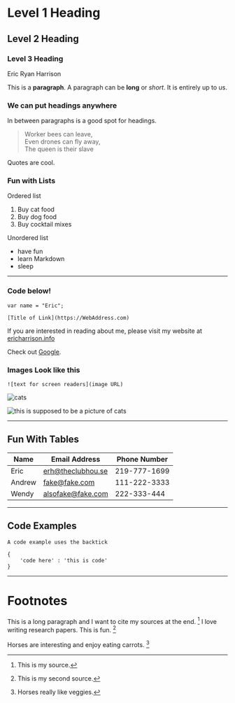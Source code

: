 # Level 1 Heading

## Level 2 Heading

### Level 3 Heading

Eric Ryan Harrison

This is a **paragraph**. A paragraph can be **long** or *short*. It is entirely up to us.

### We can put headings anywhere

In between paragraphs is a good spot for headings.

> Worker bees can leave,  
> Even drones can fly away,  
> The queen is their slave

Quotes are cool.

### Fun with Lists

Ordered list
1. Buy cat food
2. Buy dog food
3. Buy cocktail mixes

Unordered list
- have fun
- learn Markdown
- sleep

--- 

### Code below!

`var name = "Eric";`

`[Title of Link](https://WebAddress.com)`

If you are interested in reading about me, please visit my website at [ericharrison.info](https://ericharrison.info)

Check out [Google](https://google.com).

### Images Look like this

`![text for screen readers](image URL)`

![cats](https://upload.wikimedia.org/wikipedia/commons/thumb/0/0b/Cat_poster_1.jpg/1280px-Cat_poster_1.jpg)

![this is supposed to be a picture of cats](asdfasdf)

---

## Fun With Tables

| Name | Email Address | Phone Number |
| ---- | ------------- | ------------ |
| Eric | erh@theclubhou.se | 219-777-1699 |
| Andrew | fake@fake.com | 111-222-3333 |
| Wendy | alsofake@fake.com | 222-333-444 |

---

## Code Examples

`A code example uses the backtick`


```
{
    'code here' : 'this is code'
}
```

---

# Footnotes

This is a long paragraph and I want to cite my sources at the end. [^1] I love writing research papers. This is fun. [^2]

Horses are interesting and enjoy eating carrots. [^3]

[^1]: This is my source.
[^2]: This is my second source.
[^3]: Horses really like veggies.

